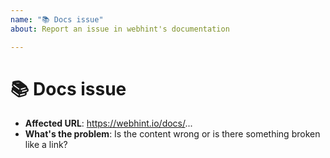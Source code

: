```yaml
---
name: "📚 Docs issue"
about: Report an issue in webhint's documentation

---
```

<!--

Hi there 👋

Before opening a new issue please make sure to search in the existing
ones (even closed!) as they might contain information about workarounds,
resolution, or progress updates.

-->


# 📚 Docs issue

* **Affected URL**: <!-- ✍️ edit:--> https://webhint.io/docs/...
* **What's the problem**: <!-- ✍️ edit:--> Is the content wrong or is there something broken like a link?
